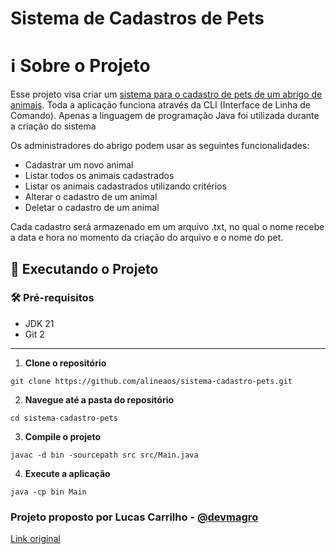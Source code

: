 # Sistema de Cadastros de Pets

# ℹ️ Sobre o Projeto
Esse projeto visa criar um <ins>sistema para o cadastro de pets de um abrigo de animais</ins>. Toda a aplicação funciona através da CLI (Interface de Linha de Comando). Apenas a linguagem de programação Java foi utilizada durante a criação do sistema

Os administradores do abrigo podem usar as seguintes funcionalidades:

- Cadastrar um novo animal
- Listar todos os animais cadastrados
- Listar os animais cadastrados utilizando critérios
- Alterar o cadastro de um animal
- Deletar o cadastro de um animal

Cada cadastro será armazenado em um arquivo .txt, no qual o nome recebe a data e hora no momento da criação do arquivo e o nome do pet.

## 🚀 Executando o Projeto
### 🛠️ Pré-requisitos
- JDK 21
- Git 2

---
1. **Clone o repositório**
```
git clone https://github.com/alineaos/sistema-cadastro-pets.git
```

2. **Navegue até a pasta do repositório**
```
cd sistema-cadastro-pets
```

3. **Compile o projeto**
```
javac -d bin -sourcepath src src/Main.java
```

4. **Execute a aplicação**
```
java -cp bin Main
```


### Projeto proposto por Lucas Carrilho - [@devmagro](https://www.linkedin.com/in/karilho/)

[Link original](https://github.com/karilho/desafioCadastro)